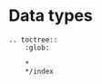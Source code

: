 <a name="data_types"></a>

# Data types

```eval_rst
.. toctree::
    :glob:

    *
    */index

```

